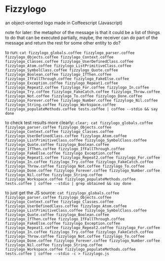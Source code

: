 # Fizzylogo
an object-oriented logo made in Coffeescript (Javascript)

note for later: the metaphor of the message is that it could be a list of things to do that can be executed partially, maybe, the receiver can do part of the message and return the rest for some other entity to do?

to run: ```cat fizzylogo_globals.coffee fizzylogo_parser.coffee fizzylogo_Objects.coffee fizzylogo_Context.coffee fizzylogo_Classes.coffee fizzylogo_UserDefinedClass.coffee fizzylogo_Atom.coffee fizzylogo_ListPrimitiveClass.coffee fizzylogo_SymbolClass.coffee fizzylogo_Quote.coffee fizzylogo_Boolean.coffee fizzylogo_IfThen.coffee fizzylogo_IfFallThrough.coffee fizzylogo_FakeElse.coffee fizzylogo_Exception.coffee fizzylogo_Repeat1.coffee fizzylogo_Repeat2.coffee fizzylogo_For.coffee fizzylogo_In.coffee fizzylogo_Try.coffee fizzylogo_FakeCatch.coffee fizzylogo_Throw.coffee fizzylogo_Not.coffee fizzylogo_To.coffee fizzylogo_Done.coffee fizzylogo_Forever.coffee fizzylogo_Number.coffee fizzylogo_Nil.coffee fizzylogo_String.coffee fizzylogo_Workspace.coffee fizzylogo_populateMethods.coffee tests.coffee | coffee --stdio && say done```

to check test results more clearly: ```clear; cat fizzylogo_globals.coffee fizzylogo_parser.coffee fizzylogo_Objects.coffee fizzylogo_Context.coffee fizzylogo_Classes.coffee fizzylogo_UserDefinedClass.coffee fizzylogo_Atom.coffee fizzylogo_ListPrimitiveClass.coffee fizzylogo_SymbolClass.coffee fizzylogo_Quote.coffee fizzylogo_Boolean.coffee fizzylogo_IfThen.coffee fizzylogo_IfFallThrough.coffee fizzylogo_FakeElse.coffee fizzylogo_Exception.coffee fizzylogo_Repeat1.coffee fizzylogo_Repeat2.coffee fizzylogo_For.coffee fizzylogo_In.coffee fizzylogo_Try.coffee fizzylogo_FakeCatch.coffee fizzylogo_Throw.coffee fizzylogo_Not.coffee fizzylogo_To.coffee fizzylogo_Done.coffee fizzylogo_Forever.coffee fizzylogo_Number.coffee fizzylogo_Nil.coffee fizzylogo_String.coffee fizzylogo_Workspace.coffee fizzylogo_populateMethods.coffee tests.coffee | coffee --stdio | grep obtained && say done```

to just get the JS source: ```cat fizzylogo_globals.coffee fizzylogo_parser.coffee fizzylogo_Objects.coffee fizzylogo_Context.coffee fizzylogo_Classes.coffee fizzylogo_UserDefinedClass.coffee fizzylogo_Atom.coffee fizzylogo_ListPrimitiveClass.coffee fizzylogo_SymbolClass.coffee fizzylogo_Quote.coffee fizzylogo_Boolean.coffee fizzylogo_IfThen.coffee fizzylogo_IfFallThrough.coffee fizzylogo_FakeElse.coffee fizzylogo_Exception.coffee fizzylogo_Repeat1.coffee fizzylogo_Repeat2.coffee fizzylogo_For.coffee fizzylogo_In.coffee fizzylogo_Try.coffee fizzylogo_FakeCatch.coffee fizzylogo_Throw.coffee fizzylogo_Not.coffee fizzylogo_To.coffee fizzylogo_Done.coffee fizzylogo_Forever.coffee fizzylogo_Number.coffee fizzylogo_Nil.coffee fizzylogo_String.coffee fizzylogo_Workspace.coffee fizzylogo_populateMethods.coffee tests.coffee | coffee --stdio -c > fizzylogo.js```